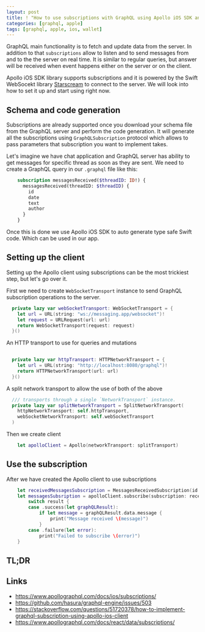 ```yaml
---
layout: post
title: ! "How to use subscriptions with GraphQL using Apollo iOS SDK and Swift?"
categories: [graphql, apple]
tags: [graphql, apple, ios, wallet]
---
```


GraphQL main functionality is to fetch and update data from the server. In addition to that `subscriptions` allow to listen and to send messages from and to the the server on real time. It is similar to regular queries, but answer will be received when event happens either on the server or on the client.

Apollo iOS SDK library supports subscriptions and it is powered by the Swift WebSocekt library [Starscream](/websockets-swift/) to connect to the server. We will look into how to set it up and start using right now.

<!--more-->

## Schema and code generation

Subscriptions are already supported once you download your schema file from the GraphQL server and perform the code generation. It will generate all the subscriptions using `GraphQLSubscription` protocol which allows to pass parameters that subscription you want to implement takes.

Let's imagine we have chat application and GraphQL server has ability to get messages for specific thread as soon as they are sent. We need to create a GraphQL query in our `.graphql` file like this:

```graphql
	subscription messagesReceived($threadID: ID!) {
	  messagesReceived(threadID: $threadID) {
	    id
	    date
	    text
	    author
	  }
	}
```

Once this is done we use Apollo iOS SDK to auto generate type safe Swift code. Which can be used in our app.

## Setting up the client

Setting up the Apollo client using subscriptions can be the most trickiest step, but let's go over it.

First we need to create `WebSocketTransport` instance to send GraphQL subscription operations to the server.

```swift
  private lazy var webSocketTransport: WebSocketTransport = {
    let url = URL(string: "ws://messaging.app/websocket")!
    let request = URLRequest(url: url)
    return WebSocketTransport(request: request)
  }()
```


An HTTP transport to use for queries and mutations

```swift
  
  private lazy var httpTransport: HTTPNetworkTransport = {
    let url = URL(string: "http://localhost:8080/graphql")!
    return HTTPNetworkTransport(url: url)
  }()
```

A split network transport to allow the use of both of the above 

```swift
  /// transports through a single `NetworkTransport` instance.
  private lazy var splitNetworkTransport = SplitNetworkTransport(
    httpNetworkTransport: self.httpTransport, 
    webSocketNetworkTransport: self.webSocketTransport
  )
```

Then we create client

```swift
	let apolloClient = Apollo(networkTransport: splitTransport)
```

## Use the subscription

After we have created the Apollo client to use subscriptions

```swift
	let receivedMessagesSubscription = MessagesReceivedSubscription(id: threadID)
	let messagesSubsription = apolloClient.subscribe(subscription: receivedMessagesSubscription) {[weak self] result in
		switch result {
		case .success(let graphQLResult):
			if let message = graphQLResult.data.message {
				print("Message received \(message)")			
			}
		case .failure(let error):
			print("Failed to subscribe \(error)")
	}
```
 
## TL;DR



## Links

* https://www.apollographql.com/docs/ios/subscriptions/
* https://github.com/hasura/graphql-engine/issues/503
* https://stackoverflow.com/questions/51720378/how-to-implement-graphql-subscription-using-apollo-ios-client
* https://www.apollographql.com/docs/react/data/subscriptions/
